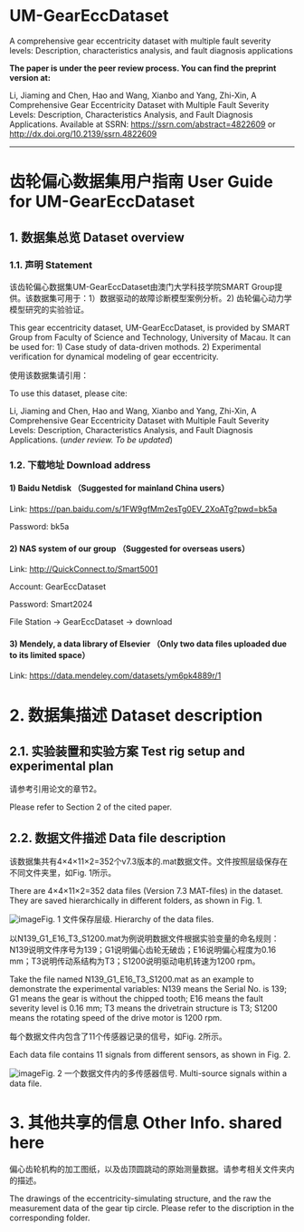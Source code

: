 # UM-GearEccDataset
A comprehensive gear eccentricity dataset with multiple fault severity levels: Description, characteristics analysis, and fault diagnosis applications

**The paper is under the peer review process. You can find the preprint version at:**

Li, Jiaming and Chen, Hao and Wang, Xianbo and Yang, Zhi-Xin, A Comprehensive Gear Eccentricity Dataset with Multiple Fault Severity Levels: Description, Characteristics Analysis, and Fault Diagnosis Applications. Available at SSRN: https://ssrn.com/abstract=4822609 or http://dx.doi.org/10.2139/ssrn.4822609

__________
# 齿轮偏心数据集用户指南 User Guide for UM-GearEccDataset

## 1.	数据集总览 Dataset overview

### 1.1.	声明 Statement

该齿轮偏心数据集UM-GearEccDataset由澳门大学科技学院SMART Group提供。该数据集可用于：1）数据驱动的故障诊断模型案例分析。2) 齿轮偏心动力学模型研究的实验验证。

This gear eccentricity dataset, UM-GearEccDataset, is provided by SMART Group from Faculty of Science and Technology, University of Macau. It can be used for: 1) Case study of data-driven mothods. 2) Experimental verification for dynamical modeling of gear eccentricity.

使用该数据集请引用：

To use this dataset, please cite:

Li, Jiaming and Chen, Hao and Wang, Xianbo and Yang, Zhi-Xin, A Comprehensive Gear Eccentricity Dataset with Multiple Fault Severity Levels: Description, Characteristics Analysis, and Fault Diagnosis Applications. (*under review. To be updated*)

### 1.2.	下载地址 Download address

#### 1)	Baidu Netdisk （Suggested for mainland China users）

Link: https://pan.baidu.com/s/1FW9gfMm2esTg0EV_2XoATg?pwd=bk5a

Password: bk5a

#### 2) NAS system of our group （Suggested for overseas users）

Link: http://QuickConnect.to/Smart5001

Account: GearEccDataset

Password: Smart2024

File Station -> GearEccDataset -> download

#### 3) Mendely, a data library of Elsevier （Only two data files uploaded due to its limited space）

Link: https://data.mendeley.com/datasets/ym6pk4889r/1

# 2.	数据集描述 Dataset description

## 2.1.	实验装置和实验方案 Test rig setup and experimental plan

请参考引用论文的章节2。

Please refer to Section 2 of the cited paper.

## 2.2.	数据文件描述 Data file description

该数据集共有4×4×11×2=352个v7.3版本的.mat数据文件。文件按照层级保存在不同文件夹里，如Fig. 1所示。

There are 4×4×11×2=352 data files (Version 7.3 MAT-files) in the dataset. They are saved hierarchically in different folders, as shown in Fig. 1.

![image](https://github.com/LeeJMJM/GearEccDataset/assets/93640564/94920096-f871-418e-bb37-afb7746194ee "Fig. 1 文件保存层级. Hierarchy of the data files.")Fig. 1 文件保存层级. Hierarchy of the data files.

以N139_G1_E16_T3_S1200.mat为例说明数据文件根据实验变量的命名规则：N139说明文件序号为139；G1说明偏心齿轮无破齿；E16说明偏心程度为0.16 mm；T3说明传动系结构为T3；S1200说明驱动电机转速为1200 rpm。

Take the file named N139_G1_E16_T3_S1200.mat as an example to demonstrate the experimental variables: N139 means the Serial No. is 139; G1 means the gear is without the chipped tooth; E16 means the fault severity level is 0.16 mm; T3 means the drivetrain structure is T3; S1200 means the rotating speed of the drive motor is 1200 rpm.

每个数据文件内包含了11个传感器记录的信号，如Fig. 2所示。

Each data file contains 11 signals from different sensors, as shown in Fig. 2.

![image](https://github.com/LeeJMJM/GearEccDataset/assets/93640564/1dcd5f65-cd02-490a-8ba3-33aef43de172 "Fig. 2 一个数据文件内的多传感器信号. Multi-source signals within a data file.")Fig. 2 一个数据文件内的多传感器信号. Multi-source signals within a data file.

# 3.	其他共享的信息 Other Info. shared here

偏心齿轮机构的加工图纸，以及齿顶圆跳动的原始测量数据。请参考相关文件夹内的描述。

The drawings of the eccentricity-simulating structure, and the raw the measurement data of the gear tip circle.
Please refer to the discription in the corresponding folder.




